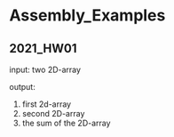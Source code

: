 # Assembly_Examples

## 2021_HW01
input: two 2D-array

output: 
1. first  2d-array
2. second 2D-array
3. the sum of the 2D-array
